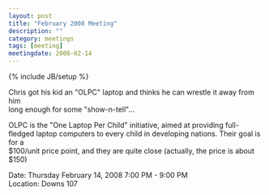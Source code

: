 ```yaml
---
layout: post
title: "February 2008 Meeting"
description: ""
category: meetings
tags: [meeting]
meetingdate: 2008-02-14
---
```

{% include JB/setup %}

Chris got his kid an "OLPC" laptop and thinks he can wrestle it away from him  
long enough for some "show-n-tell"...                                          
                                                                             
OLPC is the "One Laptop Per Child" initiative, aimed at providing full-fledged 
laptop computers to every child in developing nations. Their goal is for a     
$100/unit price point, and they are quite close (actually, the price is about  
$150)                                                                          
                                                                             
Date: Thursday February 14, 2008 7:00 PM - 9:00 PM                               
Location: Downs 107                                         
